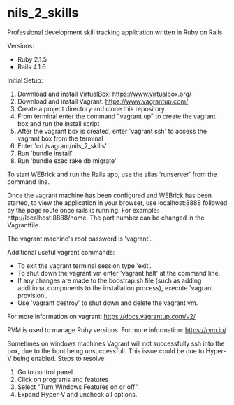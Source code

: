 # nils_2_skills
Professional development skill tracking application written in Ruby on Rails

Versions:
* Ruby 2.1.5
* Rails 4.1.6

Initial Setup:
  1. Download and install VirtualBox: https://www.virtualbox.org/
  2. Download and install Vagrant: https://www.vagrantup.com/
  3. Create a project directory and clone this repository
  4. From terminal enter the command "vagrant up" to create the vagrant box and run the install script
  5. After the vagrant box is created, enter 'vagrant ssh' to access the vagrant box from the terminal
  6. Enter 'cd /vagrant/nils_2_skills'
  7. Run 'bundle install'
  8. Run 'bundle exec rake db:migrate'

To start WEBrick and run the Rails app, use the alias 'runserver' from the command line.

Once the vagrant machine has been configured and WEBrick has been started, to view the application in your browser, use localhost:8888 followed by the page route once rails is running. For example: http://localhost:8888/home. The port number can be changed in the Vagrantfile.

The vagrant machine's root password is 'vagrant'.

Additional useful vagrant commands:
* To exit the vagrant terminal session type 'exit'.
* To shut down the vagrant vm enter 'vagrant halt' at the command line.
* If any changes are made to the boostrap.sh file (such as adding additional components to the installation process), execute 'vagrant provision'.
* Use 'vagrant destroy' to shut down and delete the vagrant vm.

For more information on vagrant: https://docs.vagrantup.com/v2/

RVM is used to manage Ruby versions. For more information: https://rvm.io/

Sometimes on windows machines Vagrant will not successfully ssh into the box, due to the boot being unsuccessfull. This issue could be due to Hyper-V being enabled. Steps to resolve:
  1. Go to control panel
  2. Click on programs and features
  3. Select "Turn Windows Features on or off"
  4. Expand Hyper-V and uncheck all options.
